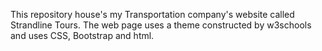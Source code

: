 This repository house's my Transportation company's website called Strandline Tours.
The web page uses a theme constructed by w3schools and uses CSS, Bootstrap and html.
